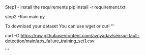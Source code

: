 Step1 - install the requirements 
    pip install -r requirement.txt

step2 -Run main.py

To download your dataset 
You can use wget or curl 
'''

curl -O https://raw.githubusercontent.com/avnyadav/sensor-fault-detection/main/aps_failure_training_set1.csv

'''
